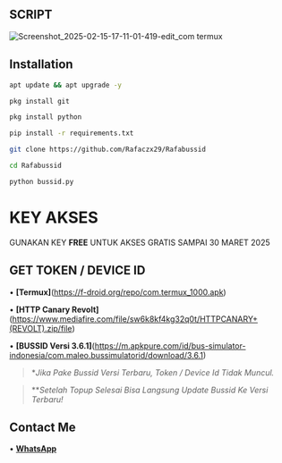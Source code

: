 ## SCRIPT
![Screenshot_2025-02-15-17-11-01-419-edit_com termux](https://github.com/user-attachments/assets/31f03011-a558-451f-9b4c-1c9950e1166b)


## Installation

```bash
apt update && apt upgrade -y
```

```bash
pkg install git
```

```bash
pkg install python
```

```bash
pip install -r requirements.txt
```

```bash
git clone https://github.com/Rafaczx29/Rafabussid
```

```bash
cd Rafabussid
```

```bash
python bussid.py
```

# KEY AKSES
GUNAKAN KEY **FREE** UNTUK AKSES GRATIS SAMPAI 30 MARET 2025

## GET TOKEN / DEVICE ID

• **[Termux]**(https://f-droid.org/repo/com.termux_1000.apk) 

• **[HTTP Canary Revolt]**(https://www.mediafire.com/file/sw6k8kf4kg32q0t/HTTPCANARY+(REVOLT).zip/file) 

• **[BUSSID Versi 3.6.1]**(https://m.apkpure.com/id/bus-simulator-indonesia/com.maleo.bussimulatorid/download/3.6.1) 
> **Jika Pake Bussid Versi Terbaru, Token / Device Id Tidak Muncul.*

> ***Setelah Topup Selesai Bisa Langsung Update Bussid Ke Versi Terbaru!*


## Contact Me

• **[WhatsApp](https://wa.me/+6282275380303)**

